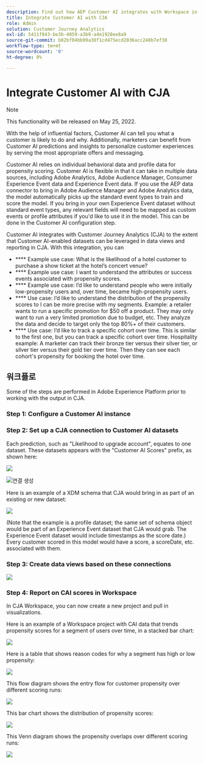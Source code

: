 ```yaml
---
description: Find out how AEP Customer AI integrates with Workspace in CJA.
title: Integrate Customer AI with CJA
role: Admin
solution: Customer Journey Analytics
exl-id: 5411f843-be3b-4059-a3b9-a4e1928ee8a9
source-git-commit: b82bf04bb09a38f1cd475ecd2036acc240b7ef38
workflow-type: tm+mt
source-wordcount: '0'
ht-degree: 0%

---
```


# Integrate Customer AI with CJA

>[!NOTE]
>
>This functionality will be released on May 25, 2022.

[](https://experienceleague.adobe.com/docs/experience-platform/intelligent-services/customer-ai/overview.html?lang=en)

With the help of influential factors, Customer AI can tell you what a customer is likely to do and why. Additionally, marketers can benefit from Customer AI predictions and insights to personalize customer experiences by serving the most appropriate offers and messaging.

Customer AI relies on individual behavioral data and profile data for propensity scoring. Customer AI is flexible in that it can take in multiple data sources, including Adobe Analytics, Adobe Audience Manager, Consumer Experience Event data and Experience Event data. If you use the AEP data connector to bring in Adobe Audience Manager and Adobe Analytics data, the model automatically picks up the standard event types to train and score the model. If you bring in your own Experience Event dataset without standard event types, any relevant fields will need to be mapped as custom events or profile attributes if you&#39;d like to use it in the model. This can be done in the Customer AI configuration step. &#x200B;

Customer AI integrates with Customer Journey Analytics (CJA) to the extent that Customer AI-enabled datasets can be leveraged in data views and reporting in CJA. With this integration, you can

* **** Example use case: What is the likelihood of a hotel customer to purchase a show ticket at the hotel’s concert venue?
* **** Example use case: I want to understand the attributes or success events associated with propensity scores.
* **** Example use case: I’d like to understand people who were initially low-propensity users and, over time, became high-propensity users.&#x200B;
* **** Use case: I’d like to understand the distribution of the propensity scores to I can be more precise with my segments. &#x200B;Example: a retailer wants to run a specific promotion for $50 off a product.  They may only want to run a very limited promotion due to budget, etc. They analyze the data and decide to target only the top 80%+&#x200B; of their customers.
* **** Use case: I’d like to track a specific cohort over time. This is similar to the first one, but you can track a specific cohort over time.&#x200B; Hospitality example: A marketer can track their bronze tier versus their silver tier, or silver tier versus their gold tier over time. Then they can see each cohort&#39;s propensity for booking the hotel over time. &#x200B;

## 워크플로

Some of the steps are performed in Adobe Experience Platform prior to working with the output in CJA.

### Step 1: Configure a Customer AI instance

[](https://experienceleague.adobe.com/docs/experience-platform/intelligent-services/customer-ai/user-guide/configure.html?lang=en)

### Step 2: Set up a CJA connection to Customer AI datasets

[](/help/connections/create-connection.md) Each prediction, such as &quot;Likelihood to upgrade account&quot;, equates to one dataset. These datasets appears with the &quot;Customer AI Scores&quot; prefix, as shown here:

![](assets/cai-scores.png)

![연결 생성](assets/create-conn.png)

Here is an example of a XDM schema that CJA would bring in as part of an existing or new dataset:

![](assets/cai-schema.png)

(Note that the example is a profile dataset; the same set of schema object would be part of an Experience Event dataset that CJA would grab. The Experience Event dataset would include timestamps as the score date.) Every customer scored in this model would have a score, a scoreDate, etc. associated with them.

### Step 3: Create data views based on these connections

[](/help/data-views/create-dataview.md)

![](assets/create-dataview.png)

### Step 4: Report on CAI scores in Workspace

In CJA Workspace, you can now create a new project and pull in visualizations.

Here is an example of a Workspace project with CAI data that trends propensity scores for a segment of users over time, in &#x200B;a stacked bar chart:

![](assets/workspace-scores.png)

Here is a table that shows reason codes for why a segment has high or low propensity&#x200B;:

![](assets/reason-codes.png)

This flow diagram shows the entry flow for customer propensity over different scoring runs&#x200B;:

![](assets/flow.png)

This bar chart shows the distribution of propensity scores&#x200B;:

![](assets/distribution.png)

This Venn diagram shows the propensity overlaps over different scoring runs:

![](assets/venn.png)
